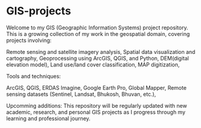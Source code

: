 # GIS-projects

Welcome to my GIS (Geographic Information Systems) project repository. This is a growing collection of my work in the geospatial domain, covering projects involving:

Remote sensing and satellite imagery analysis,
Spatial data visualization and cartography,
Geoprocessing using ArcGIS, QGIS, and Python,
DEM(digital elevation model),
Land use/land cover classification,
MAP digitization,

Tools and techniques:

ArcGIS,
QGIS,
ERDAS Imagine,
Google Earth Pro,
Global Mapper,
Remote sensing datasets (Sentinel, Landsat, Bhukosh, Bhuvan, etc.),

Upcomming additions:
This repository will be regularly updated with new academic, research, and personal GIS projects as I progress through my learning and professional journey.

